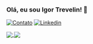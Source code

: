 ### Olá, eu sou Igor Trevelin! 👋

[![Contato](https://img.shields.io/badge/Gmail-D14836?style=for-the-badge&logo=gmail&logoColor=white)](mailto:igor.trevelin.xavier@gmail.com)
[![Linkedin](https://img.shields.io/badge/LinkedIn-0077B5?style=for-the-badge&logo=linkedin&logoColor=white)](https://www.linkedin.com/in/igor-trevelin/)
  
<div align="start">
  <a href="https://github.com/IgorTrevelin">
    <img align="center" src="https://github-readme-stats.vercel.app/api/?username=IgorTrevelin&theme=dracula&show_private=true&show_icons=true" />
    <img align="center" src="https://github-readme-stats.vercel.app/api/top-langs?username=IgorTrevelin&layout=compact&theme=dracula&langs_count=8" />
  </a>
</div>
